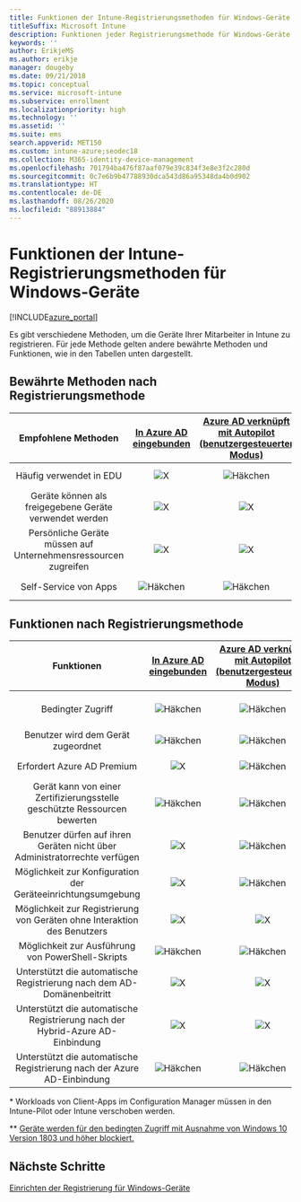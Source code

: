 ```yaml
---
title: Funktionen der Intune-Registrierungsmethoden für Windows-Geräte
titleSuffix: Microsoft Intune
description: Funktionen jeder Registrierungsmethode für Windows-Geräte
keywords: ''
author: ErikjeMS
ms.author: erikje
manager: dougeby
ms.date: 09/21/2018
ms.topic: conceptual
ms.service: microsoft-intune
ms.subservice: enrollment
ms.localizationpriority: high
ms.technology: ''
ms.assetid: ''
ms.suite: ems
search.appverid: MET150
ms.custom: intune-azure;seodec18
ms.collection: M365-identity-device-management
ms.openlocfilehash: 701794ba476f87aaf079e39c834f3e8e3f2c280d
ms.sourcegitcommit: 0c7e6b9b47788930dca543d86a95348da4b0d902
ms.translationtype: HT
ms.contentlocale: de-DE
ms.lasthandoff: 08/26/2020
ms.locfileid: "88913884"
---
```

# <a name="intune-enrollment-method-capabilities-for-windows-devices"></a>Funktionen der Intune-Registrierungsmethoden für Windows-Geräte
[!INCLUDE[azure_portal](../includes/azure_portal.md)]

Es gibt verschiedene Methoden, um die Geräte Ihrer Mitarbeiter in Intune zu registrieren. Für jede Methode gelten andere bewährte Methoden und Funktionen, wie in den Tabellen unten dargestellt.

## <a name="best-practices-by-enrollment-method"></a>Bewährte Methoden nach Registrierungsmethode
| **Empfohlene Methoden** | **[In Azure AD eingebunden](windows-enroll.md#enable-windows-10-automatic-enrollment)**|**[Azure AD verknüpft mit Autopilot (benutzergesteuerter Modus)](../../autopilot/enrollment-autopilot.md)** |**[Azure AD verknüpft mit Autopilot (Selbstbereitstellungsmodus)](../../autopilot/enrollment-autopilot.md)** |**[Massenregistrierung](windows-bulk-enroll.md)**|**[DEM](device-enrollment-manager-enroll.md)** | **[BYOD](device-enrollment.md#bring-your-own-device)** | **[GPO](/windows/client-management/mdm/enroll-a-windows-10-device-automatically-using-group-policy)** | **[Co-Verwaltung](/configmgr/core/clients/manage/co-management-overview)** |
|:---:|:---:|:---:|:---:|:---:|:---:|:---:|:---:|:---:|
|Häufig verwendet in EDU|![X](./media/enrollment-method-capab/xmark.png)|![Häkchen](./media/enrollment-method-capab/checkmark.png)|![X](./media/enrollment-method-capab/xmark.png)|![Häkchen](./media/enrollment-method-capab/checkmark.png)|![Häkchen](./media/enrollment-method-capab/checkmark.png)|![X](./media/enrollment-method-capab/xmark.png)|![X](./media/enrollment-method-capab/xmark.png)|![X](./media/enrollment-method-capab/xmark.png)|
|Geräte können als freigegebene Geräte verwendet werden|![X](./media/enrollment-method-capab/xmark.png)|![X](./media/enrollment-method-capab/xmark.png)|![Häkchen](./media/enrollment-method-capab/checkmark.png)|![Häkchen](./media/enrollment-method-capab/checkmark.png)|![Häkchen](./media/enrollment-method-capab/checkmark.png)|![X](./media/enrollment-method-capab/xmark.png)|![X](./media/enrollment-method-capab/xmark.png)|![X](./media/enrollment-method-capab/xmark.png)|
|Persönliche Geräte müssen auf Unternehmensressourcen zugreifen|![X](./media/enrollment-method-capab/xmark.png)|![X](./media/enrollment-method-capab/xmark.png)|![X](./media/enrollment-method-capab/xmark.png)|![X](./media/enrollment-method-capab/xmark.png)|![X](./media/enrollment-method-capab/xmark.png)|![Häkchen](./media/enrollment-method-capab/checkmark.png)|![X](./media/enrollment-method-capab/xmark.png)|![X](./media/enrollment-method-capab/xmark.png)|
|Self-Service von Apps|![Häkchen](./media/enrollment-method-capab/checkmark.png)|![Häkchen](./media/enrollment-method-capab/checkmark.png)|![Häkchen](./media/enrollment-method-capab/checkmark.png)|![X](./media/enrollment-method-capab/xmark.png)|![X](./media/enrollment-method-capab/xmark.png)|![Häkchen](./media/enrollment-method-capab/checkmark.png)|![Häkchen](./media/enrollment-method-capab/checkmark.png)|![Häkchen](./media/enrollment-method-capab/checkmark.png)|

## <a name="capabilities-by-enrollment-method"></a>Funktionen nach Registrierungsmethode

| **Funktionen** | **[In Azure AD eingebunden](windows-enroll.md#enable-windows-10-automatic-enrollment)**|**[Azure AD verknüpft mit Autopilot (benutzergesteuerter Modus)](../../autopilot/enrollment-autopilot.md)** |**[Azure AD verknüpft mit Autopilot (Selbstbereitstellungsmodus)](../../autopilot/enrollment-autopilot.md)** |**[Massenregistrierung](windows-bulk-enroll.md)**|**[DEM](device-enrollment-manager-enroll.md)** | **[BYOD](device-enrollment.md#bring-your-own-device)** | **[GPO](/windows/client-management/mdm/enroll-a-windows-10-device-automatically-using-group-policy)** | **[Co-Verwaltung](/configmgr/core/clients/manage/co-management-overview)** |
|:---:|:---:|:---:|:---:|:---:|:---:|:---:|:---:|:---:|
|Bedingter Zugriff                                      |![Häkchen](./media/enrollment-method-capab/checkmark.png)|![Häkchen](./media/enrollment-method-capab/checkmark.png)|![Häkchen](./media/enrollment-method-capab/checkmark.png)|![X](./media/enrollment-method-capab/xmark.png)|![Häkchen](./media/enrollment-method-capab/checkmark.png)\*\*|![Häkchen](./media/enrollment-method-capab/checkmark.png)|![Häkchen](./media/enrollment-method-capab/checkmark.png)|![Häkchen](./media/enrollment-method-capab/checkmark.png)|
|Benutzer wird dem Gerät zugeordnet                    |![Häkchen](./media/enrollment-method-capab/checkmark.png)|![Häkchen](./media/enrollment-method-capab/checkmark.png)|![X](./media/enrollment-method-capab/xmark.png)|![X](./media/enrollment-method-capab/xmark.png)|![X](./media/enrollment-method-capab/xmark.png)|![Häkchen](./media/enrollment-method-capab/checkmark.png)|![Häkchen](./media/enrollment-method-capab/checkmark.png)|![Häkchen](./media/enrollment-method-capab/checkmark.png)|
|Erfordert Azure AD Premium                               |![X](./media/enrollment-method-capab/xmark.png)|![Häkchen](./media/enrollment-method-capab/checkmark.png)|![Häkchen](./media/enrollment-method-capab/checkmark.png)|![Häkchen](./media/enrollment-method-capab/checkmark.png)|![X](./media/enrollment-method-capab/xmark.png)|![X](./media/enrollment-method-capab/xmark.png)|![Häkchen](./media/enrollment-method-capab/checkmark.png)|![Häkchen](./media/enrollment-method-capab/checkmark.png)|
|Gerät kann von einer Zertifizierungsstelle geschützte Ressourcen bewerten             |![Häkchen](./media/enrollment-method-capab/checkmark.png)|![Häkchen](./media/enrollment-method-capab/checkmark.png)|![Häkchen](./media/enrollment-method-capab/checkmark.png)|![Häkchen](./media/enrollment-method-capab/checkmark.png)|![X](./media/enrollment-method-capab/xmark.png)|![Häkchen](./media/enrollment-method-capab/checkmark.png)|![Häkchen](./media/enrollment-method-capab/checkmark.png)|![Häkchen](./media/enrollment-method-capab/checkmark.png)|
|Benutzer dürfen auf ihren Geräten nicht über Administratorrechte verfügen               |![X](./media/enrollment-method-capab/xmark.png)|![Häkchen](./media/enrollment-method-capab/checkmark.png)|![Häkchen](./media/enrollment-method-capab/checkmark.png)|![Häkchen](./media/enrollment-method-capab/checkmark.png)|![X](./media/enrollment-method-capab/xmark.png)|![X](./media/enrollment-method-capab/xmark.png)|![X](./media/enrollment-method-capab/xmark.png)|![X](./media/enrollment-method-capab/xmark.png)|
|Möglichkeit zur Konfiguration der Geräteeinrichtungsumgebung        |![X](./media/enrollment-method-capab/xmark.png)|![Häkchen](./media/enrollment-method-capab/checkmark.png)|![Häkchen](./media/enrollment-method-capab/checkmark.png)|![X](./media/enrollment-method-capab/xmark.png)|![X](./media/enrollment-method-capab/xmark.png)|![X](./media/enrollment-method-capab/xmark.png)|![X](./media/enrollment-method-capab/xmark.png)|![X](./media/enrollment-method-capab/xmark.png)|
|Möglichkeit zur Registrierung von Geräten ohne Interaktion des Benutzers      |![X](./media/enrollment-method-capab/xmark.png)|![X](./media/enrollment-method-capab/xmark.png)|![Häkchen](./media/enrollment-method-capab/checkmark.png)|![Häkchen](./media/enrollment-method-capab/checkmark.png)|![Häkchen](./media/enrollment-method-capab/checkmark.png)|![X](./media/enrollment-method-capab/xmark.png)|![Häkchen](./media/enrollment-method-capab/checkmark.png)|![Häkchen](./media/enrollment-method-capab/checkmark.png)|
|Möglichkeit zur Ausführung von PowerShell-Skripts                       |![Häkchen](./media/enrollment-method-capab/checkmark.png)|![Häkchen](./media/enrollment-method-capab/checkmark.png)|![Häkchen](./media/enrollment-method-capab/checkmark.png)|![Häkchen](./media/enrollment-method-capab/checkmark.png)|![Häkchen](./media/enrollment-method-capab/checkmark.png)|![X](./media/enrollment-method-capab/xmark.png)|![X](./media/enrollment-method-capab/xmark.png)|![X](./media/enrollment-method-capab/checkmark.png)\*| 
|Unterstützt die automatische Registrierung nach dem AD-Domänenbeitritt      |![X](./media/enrollment-method-capab/xmark.png)|![X](./media/enrollment-method-capab/xmark.png)|![X](./media/enrollment-method-capab/xmark.png)|![X](./media/enrollment-method-capab/xmark.png)|![X](./media/enrollment-method-capab/xmark.png)|![X](./media/enrollment-method-capab/xmark.png)|![Häkchen](./media/enrollment-method-capab/checkmark.png)|![Häkchen](./media/enrollment-method-capab/checkmark.png)|
|Unterstützt die automatische Registrierung nach der Hybrid-Azure AD-Einbindung|![X](./media/enrollment-method-capab/xmark.png)|![X](./media/enrollment-method-capab/xmark.png)|![X](./media/enrollment-method-capab/xmark.png)|![X](./media/enrollment-method-capab/xmark.png)|![X](./media/enrollment-method-capab/xmark.png)|![X](./media/enrollment-method-capab/xmark.png)|![Häkchen](./media/enrollment-method-capab/checkmark.png)|![Häkchen](./media/enrollment-method-capab/checkmark.png)|
|Unterstützt die automatische Registrierung nach der Azure AD-Einbindung       |![Häkchen](./media/enrollment-method-capab/checkmark.png)|![Häkchen](./media/enrollment-method-capab/checkmark.png)|![Häkchen](./media/enrollment-method-capab/checkmark.png)|![Häkchen](./media/enrollment-method-capab/checkmark.png)|![Häkchen](./media/enrollment-method-capab/checkmark.png)|![Häkchen](./media/enrollment-method-capab/checkmark.png)|![X](./media/enrollment-method-capab/xmark.png)|![X](./media/enrollment-method-capab/xmark.png)|

\* Workloads von Client-Apps im Configuration Manager müssen in den Intune-Pilot oder Intune verschoben werden.

\** [Geräte werden für den bedingten Zugriff mit Ausnahme von Windows 10 Version 1803 und höher blockiert.](device-enrollment-manager-enroll.md)

## <a name="next-steps"></a>Nächste Schritte

[Einrichten der Registrierung für Windows-Geräte](windows-enroll.md)